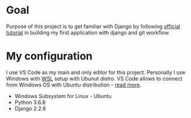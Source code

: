 # Goal

Purpose of this project is to get familiar with Django by following [official tutorial](https://docs.djangoproject.com/en/2.2/intro/tutorial01/) in building my first application with django and git workflow.


# My configuration

I use VS Code as my main and only editor for this project. Personally I use Windows with [WSL](https://docs.microsoft.com/en-us/windows/wsl/about) setup with Ubunut distro. VS Code allows to connect from Windows OS with Ubuntu distribution - [read more](https://code.visualstudio.com/docs/remote/wsl).

* Windows Subsystem for Linux - Ubuntu
* Python 3.6.8
* Django 2.2.6

